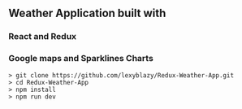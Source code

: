 
## Weather Application built with 
### React and Redux
### Google maps and Sparklines Charts

```
> git clone https://github.com/lexyblazy/Redux-Weather-App.git
> cd Redux-Weather-App
> npm install
> npm run dev

```

